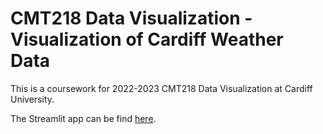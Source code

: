 # CMT218 Data Visualization - Visualization of Cardiff Weather Data
This is a coursework for 2022-2023 CMT218 Data Visualization at Cardiff University.

The Streamlit app can be find [here](https://cardiffweatherdataviz.streamlit.app/).
